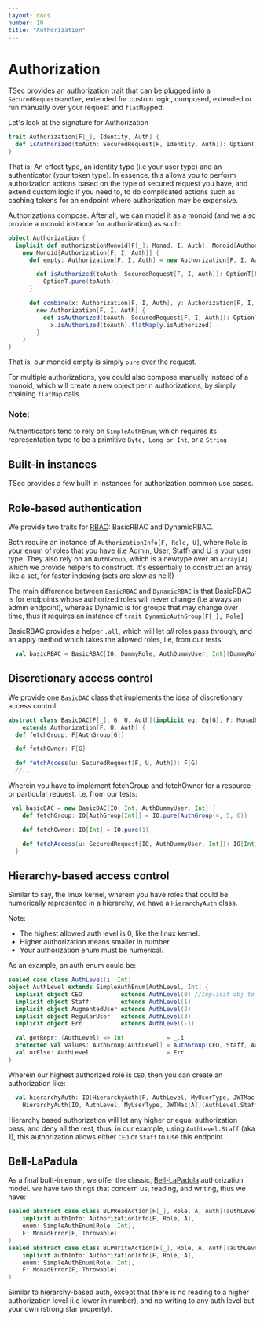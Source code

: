 ```yaml
---
layout: docs
number: 10
title: "Authorization"
---
```


# Authorization

TSec provides an authorization trait that can be plugged into a `SecuredRequestHandler`, extended for custom logic,
composed, extended or run manually over your request and `flatMap`ped.

Let's look at the signature for Authorization

```scala
trait Authorization[F[_], Identity, Auth] {
  def isAuthorized(toAuth: SecuredRequest[F, Identity, Auth]): OptionT[F, SecuredRequest[F, Identity, Auth]]
}
```

That is: An effect type, an identity type (i.e your user type) and an authenticator (your token type).
In essence, this allows you to perform authorization actions based on the type of secured request you have, and extend custom
logic if you need to, to do complicated actions such as caching tokens for an endpoint where authorization may be expensive.

Authorizations compose. After all, we can model it as a monoid (and we also provide a monoid instance for authorization)
as such:

```scala
object Authorization {
  implicit def authorizationMonoid[F[_]: Monad, I, Auth]: Monoid[Authorization[F, I, Auth]] =
    new Monoid[Authorization[F, I, Auth]] {
      def empty: Authorization[F, I, Auth] = new Authorization[F, I, Auth] {

        def isAuthorized(toAuth: SecuredRequest[F, I, Auth]): OptionT[F, SecuredRequest[F, I, Auth]] =
          OptionT.pure(toAuth)
      }

      def combine(x: Authorization[F, I, Auth], y: Authorization[F, I, Auth]): Authorization[F, I, Auth] =
        new Authorization[F, I, Auth] {
          def isAuthorized(toAuth: SecuredRequest[F, I, Auth]): OptionT[F, SecuredRequest[F, I, Auth]] =
            x.isAuthorized(toAuth).flatMap(y.isAuthorized)
        }
    }
}
```

That is, our monoid empty is simply `pure` over the request.

For multiple authorizations, you could also compose manually instead of a monoid, which will create a new object
per n authorizations, by simply chaining `flatMap` calls.

### Note:

Authenticators tend to rely on `SimpleAuthEnum`, which requires its representation type to be a primitive `Byte, Long or Int`,
or a `String`

## Built-in instances

TSec provides a few built in instances for authorization common use cases.

## Role-based authentication

We provide two traits for [RBAC](https://en.wikipedia.org/wiki/Role-based_access_control): BasicRBAC and DynamicRBAC.

Both require an instance of `AuthorizationInfo[F, Role, U]`, where `Role` is your enum of roles that you have
(i.e Admin, User, Staff) and U is your user type. They also rely on an `AuthGroup`, which is a newtype over an `Array[A]`
which we provide helpers to construct. It's essentially to construct an array like a set, for faster indexing (sets are slow as hell!)

The main difference between `BasicRBAC` and `DynamicRBAC` is that BasicRBAC is for endpoints whose authorized roles
will never change (i.e always an admin endpoint), whereas Dynamic is for groups that may change over time, thus
it requires an instance of `trait DynamicAuthGroup[F[_], Role]`

BasicRBAC provides a helper `.all`, which will let _all_ roles pass through, and an apply method which takes
the allowed roles, i.e, from our tests:

```scala
  val basicRBAC = BasicRBAC[IO, DummyRole, AuthDummyUser, Int](DummyRole.Admin, DummyRole.Other) //Where DummyRole is some auth role
```

## Discretionary access control

We provide one `BasicDAC` class that implements the idea of discretionary access control:

```scala
abstract class BasicDAC[F[_], G, U, Auth](implicit eq: Eq[G], F: MonadError[F, Throwable])
    extends Authorization[F, U, Auth] {
  def fetchGroup: F[AuthGroup[G]]

  def fetchOwner: F[G]

  def fetchAccess(u: SecuredRequest[F, U, Auth]): F[G]
  //...
```

Wherein you have to implement fetchGroup and fetchOwner for a resource or particular request. i.e, from our tests:

```scala
 val basicDAC = new BasicDAC[IO, Int, AuthDummyUser, Int] {
    def fetchGroup: IO[AuthGroup[Int]] = IO.pure(AuthGroup(4, 5, 6))

    def fetchOwner: IO[Int] = IO.pure(1)

    def fetchAccess(u: SecuredRequest[IO, AuthDummyUser, Int]): IO[Int] = IO.pure(u.identity.id)
  }
```

## Hierarchy-based access control

Similar to say, the linux kernel, wherein you have roles that could be numerically represented in a hierarchy,
we have a `HierarchyAuth` class.

Note:

* The highest allowed auth level is 0, like the linux kernel.
* Higher authorization means smaller in number
* Your authorization enum must be numerical.

As an example, an auth enum could be:

```scala
sealed case class AuthLevel(i: Int)
object AuthLevel extends SimpleAuthEnum[AuthLevel, Int] {
  implicit object CEO           extends AuthLevel(0) //Implicit obj to get over SI-7046 which still pops up sometimes
  implicit object Staff         extends AuthLevel(1)
  implicit object AugmentedUser extends AuthLevel(2)
  implicit object RegularUser   extends AuthLevel(3)
  implicit object Err           extends AuthLevel(-1)

  val getRepr: (AuthLevel) => Int            = _.i
  protected val values: AuthGroup[AuthLevel] = AuthGroup(CEO, Staff, AugmentedUser, RegularUser)
  val orElse: AuthLevel                      = Err
}
```

Wherein our highest authorized role is `CEO`, then you can create an authorization like:

```scala
  val hierarchyAuth: IO[HierarchyAuth[F, AuthLevel, MyUserType, JWTMac[A]]] =
    HierarchyAuth[IO, AuthLevel, MyUserType, JWTMac[A]](AuthLevel.Staff)
```

Hierarchy based authorization will let any higher or equal authorization pass, and deny all the rest,
thus, in our example, using `AuthLevel.Staff` (aka 1), this authorization allows either `CEO` or `Staff` to use
this endpoint.

## Bell-LaPadula

As a final built-in enum, we offer the classic, [Bell-LaPadula](https://en.wikipedia.org/wiki/Bell%E2%80%93LaPadula_model)
authorization model. we have two things that concern us, reading, and writing, thus we have:

```scala
sealed abstract case class BLPReadAction[F[_], Role, A, Auth](authLevel: Role)(
    implicit authInfo: AuthorizationInfo[F, Role, A],
    enum: SimpleAuthEnum[Role, Int],
    F: MonadError[F, Throwable]
)
sealed abstract case class BLPWriteAction[F[_], Role, A, Auth](authLevel: Role)(
    implicit authInfo: AuthorizationInfo[F, Role, A],
    enum: SimpleAuthEnum[Role, Int],
    F: MonadError[F, Throwable]
)
```

Similar to hierarchy-based auth, except that there is no reading to a higher authorization level (i.e lower in number),
and no writing to any auth level but your own (strong star property).
